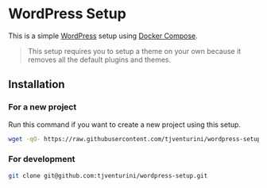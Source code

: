 # WordPress Setup

This is a simple [WordPress](https://wordpress.org) setup using [Docker Compose](https://docs.docker.com/compose/).

> This setup requires you to setup a theme on your own because it removes all the default plugins and themes.

## Installation

### For a new project

Run this command if you want to create a new project using this setup.

```bash
wget -qO- https://raw.githubusercontent.com/tjventurini/wordpress-setup/master/remove-setup.sh | sudo bash
```

### For development

```bash
git clone git@github.com:tjventurini/wordpress-setup.git
```